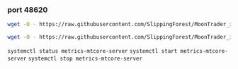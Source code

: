 ### port 48620
```bash
wget -O - https://raw.githubusercontent.com/SlippingForest/MoonTrader_install/master/metrics/install.sh | bash <(cat) </dev/tty
```



```bash
wget -O - https://raw.githubusercontent.com/SlippingForest/MoonTrader_install/master/metrics/install_core.sh | bash <(cat) </dev/tty
```
`systemctl status metrics-mtcore-server`
`systemctl start metrics-mtcore-server`
`systemctl stop metrics-mtcore-server`